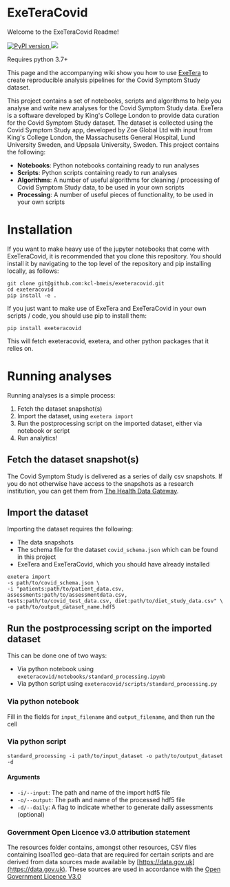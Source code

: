 # ExeTeraCovid

Welcome to the ExeTeraCovid Readme!

<p>
   <a href="https://pypi.org/project/ExeTeraCovid/">
     <img src="https://img.shields.io/pypi/v/exeteracovid?label=PyPI%20version&logo=python&logoColor=white" alt="PyPI version">
   </a>
   <img src = "https://github.com/KCL-BMEIS/ExeTeraCovid/workflows/Unittests/badge.svg">
</p>
Requires python 3.7+

This page and the accompanying wiki show you how to use [ExeTera](https://github.com/KCL-BMEIS/ExeTera.git) to create reproducible analysis pipelines for the Covid Symptom Study dataset.

This project contains a set of notebooks, scripts and algorithms to help you analyse and write new analyses for the Covid Symptom Study data.
ExeTera is a software developed by King's College London to provide data curation for the Covid Symptom Study dataset. The dataset is collected using the Covid Symptom Study app, developed by Zoe Global Ltd with input from King's College London, the Massachusetts General Hospital, Lund University Sweden, and Uppsala University, Sweden.
This project contains the following:
* **Notebooks**: Python notebooks containing ready to run analyses
* **Scripts**: Python scripts containing ready to run analyses
* **Algorithms**: A number of useful algorithms for cleaning / processing of Covid Symptom Study data, to be used in your own scripts
* **Processing**: A number of useful pieces of functionality, to be used in your own scripts

# Installation

If you want to make heavy use of the jupyter notebooks that come with ExeTeraCovid, it is recommended that you clone this repository.
You should install it by navigating to the top level of the repository and pip installing locally, as follows:
```
git clone git@github.com:kcl-bmeis/exeteracovid.git
cd exeteracovid
pip install -e .
```

If you just want to make use of ExeTera and ExeTeraCovid in your own scripts / code, you should use pip to install them:
```
pip install exeteracovid
```
This will fetch exeteracovid, exetera, and other python packages that it relies on.
# Running analyses

Running analyses is a simple process:
1. Fetch the dataset snapshot(s)
1. Import the dataset, using `exetera import`
1. Run the postprocessing script on the imported dataset, either via notebook or script
1. Run analytics!

## Fetch the dataset snapshot(s)
The Covid Symptom Study is delivered as a series of daily csv snapshots. If you do not otherwise have access to the snapshots as a research institution, you can get them from [The Health Data Gateway](https://web.www.healthdatagateway.org/dataset/fddcb382-3051-4394-8436-b92295f14259).

## Import the dataset
Importing the dataset requires the following:
 * The data snapshots
 * The schema file for the dataset `covid_schema.json` which can be found in this project
 * ExeTera and ExeTeraCovid, which you should have already installed

```
exetera import
-s path/to/covid_schema.json \
-i "patients:path/to/patient_data.csv, assessments:path/to/assessmentdata.csv, tests:path/to/covid_test_data.csv, diet:path/to/diet_study_data.csv" \
-o path/to/output_dataset_name.hdf5
```

## Run the postprocessing script on the imported dataset
This can be done one of two ways:
* Via python notebook using `exeteracovid/notebooks/standard_processing.ipynb`
* Via python script using `exeteracovid/scripts/standard_processing.py`

### Via python notebook
Fill in the fields for `input_filename` and `output_filename`, and then run the cell

### Via python script

```
standard_processing -i path/to/input_dataset -o path/to/output_dataset -d
```
#### Arguments
 * `-i/--input`: The path and name of the import hdf5 file
 * `-o/--output`: The path and name of the processed hdf5 file
 * `-d/--daily`: A flag to indicate whether to generate daily assessments (optional)

### Government Open Licence v3.0 attribution statement
The resources folder contains, amongst other resources, CSV files containing lsoa11cd geo-data that are required for certain scripts and are derived from data sources made available by [https://data.gov.uk](https://data.gov.uk). These sources are used in accordance with the [Open Government Licence V3.0](http://www.nationalarchives.gov.uk/doc/open-government-licence/version/3/)
